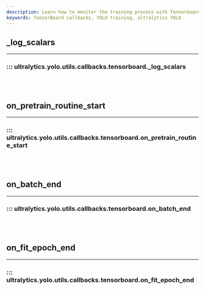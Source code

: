 ```yaml
---
description: Learn how to monitor the training process with Tensorboard using Ultralytics YOLO's "_log_scalars" and "on_batch_end" methods.
keywords: TensorBoard callbacks, YOLO training, ultralytics YOLO
---
```


## _log_scalars
---
### ::: ultralytics.yolo.utils.callbacks.tensorboard._log_scalars
<br><br>

## on_pretrain_routine_start
---
### ::: ultralytics.yolo.utils.callbacks.tensorboard.on_pretrain_routine_start
<br><br>

## on_batch_end
---
### ::: ultralytics.yolo.utils.callbacks.tensorboard.on_batch_end
<br><br>

## on_fit_epoch_end
---
### ::: ultralytics.yolo.utils.callbacks.tensorboard.on_fit_epoch_end
<br><br>
